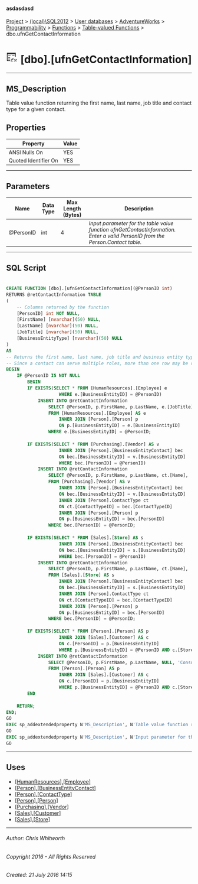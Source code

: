 #### asdasdasd

[Project](../../../../../../index.md) > [(local)\\SQL2012](../../../../../index.md) > [User databases](../../../../index.md) > [AdventureWorks](../../../index.md) > [Programmability](../../index.md) > [Functions](../index.md) > [Table-valued Functions](Table-valued_Functions.md) > dbo.ufnGetContactInformation

# ![Table-valued Functions](../../../../../../Images/Function_Table32.png) [dbo].[ufnGetContactInformation]

---

## <a name="#description"></a>MS_Description

Table value function returning the first name, last name, job title and contact type for a given contact.

## <a name="#properties"></a>Properties

| Property | Value |
|---|---|
| ANSI Nulls On | YES |
| Quoted Identifier On | YES |


---

## <a name="#parameters"></a>Parameters

| Name | Data Type | Max Length (Bytes) | Description |
|---|---|---|---|
| @PersonID | int | 4 | _Input parameter for the table value function ufnGetContactInformation. Enter a valid PersonID from the Person.Contact table._ |


---

## <a name="#sqlscript"></a>SQL Script

```sql

CREATE FUNCTION [dbo].[ufnGetContactInformation](@PersonID int)
RETURNS @retContactInformation TABLE 
(
    -- Columns returned by the function
    [PersonID] int NOT NULL, 
    [FirstName] [nvarchar](50) NULL, 
    [LastName] [nvarchar](50) NULL, 
	[JobTitle] [nvarchar](50) NULL,
    [BusinessEntityType] [nvarchar](50) NULL
)
AS 
-- Returns the first name, last name, job title and business entity type for the specified contact.
-- Since a contact can serve multiple roles, more than one row may be returned.
BEGIN
	IF @PersonID IS NOT NULL 
		BEGIN
		IF EXISTS(SELECT * FROM [HumanResources].[Employee] e 
					WHERE e.[BusinessEntityID] = @PersonID) 
			INSERT INTO @retContactInformation
				SELECT @PersonID, p.FirstName, p.LastName, e.[JobTitle], 'Employee'
				FROM [HumanResources].[Employee] AS e
					INNER JOIN [Person].[Person] p
					ON p.[BusinessEntityID] = e.[BusinessEntityID]
				WHERE e.[BusinessEntityID] = @PersonID;

		IF EXISTS(SELECT * FROM [Purchasing].[Vendor] AS v
					INNER JOIN [Person].[BusinessEntityContact] bec 
					ON bec.[BusinessEntityID] = v.[BusinessEntityID]
					WHERE bec.[PersonID] = @PersonID)
			INSERT INTO @retContactInformation
				SELECT @PersonID, p.FirstName, p.LastName, ct.[Name], 'Vendor Contact' 
				FROM [Purchasing].[Vendor] AS v
					INNER JOIN [Person].[BusinessEntityContact] bec 
					ON bec.[BusinessEntityID] = v.[BusinessEntityID]
					INNER JOIN [Person].ContactType ct
					ON ct.[ContactTypeID] = bec.[ContactTypeID]
					INNER JOIN [Person].[Person] p
					ON p.[BusinessEntityID] = bec.[PersonID]
				WHERE bec.[PersonID] = @PersonID;
		
		IF EXISTS(SELECT * FROM [Sales].[Store] AS s
					INNER JOIN [Person].[BusinessEntityContact] bec 
					ON bec.[BusinessEntityID] = s.[BusinessEntityID]
					WHERE bec.[PersonID] = @PersonID)
			INSERT INTO @retContactInformation
				SELECT @PersonID, p.FirstName, p.LastName, ct.[Name], 'Store Contact' 
				FROM [Sales].[Store] AS s
					INNER JOIN [Person].[BusinessEntityContact] bec 
					ON bec.[BusinessEntityID] = s.[BusinessEntityID]
					INNER JOIN [Person].ContactType ct
					ON ct.[ContactTypeID] = bec.[ContactTypeID]
					INNER JOIN [Person].[Person] p
					ON p.[BusinessEntityID] = bec.[PersonID]
				WHERE bec.[PersonID] = @PersonID;

		IF EXISTS(SELECT * FROM [Person].[Person] AS p
					INNER JOIN [Sales].[Customer] AS c
					ON c.[PersonID] = p.[BusinessEntityID]
					WHERE p.[BusinessEntityID] = @PersonID AND c.[StoreID] IS NULL) 
			INSERT INTO @retContactInformation
				SELECT @PersonID, p.FirstName, p.LastName, NULL, 'Consumer' 
				FROM [Person].[Person] AS p
					INNER JOIN [Sales].[Customer] AS c
					ON c.[PersonID] = p.[BusinessEntityID]
					WHERE p.[BusinessEntityID] = @PersonID AND c.[StoreID] IS NULL; 
		END

	RETURN;
END;
GO
EXEC sp_addextendedproperty N'MS_Description', N'Table value function returning the first name, last name, job title and contact type for a given contact.', 'SCHEMA', N'dbo', 'FUNCTION', N'ufnGetContactInformation', NULL, NULL
GO
EXEC sp_addextendedproperty N'MS_Description', N'Input parameter for the table value function ufnGetContactInformation. Enter a valid PersonID from the Person.Contact table.', 'SCHEMA', N'dbo', 'FUNCTION', N'ufnGetContactInformation', 'PARAMETER', N'@PersonID'
GO

```


---

## <a name="#uses"></a>Uses

* [[HumanResources].[Employee]](../../../Tables/Employee.md)
* [[Person].[BusinessEntityContact]](../../../Tables/BusinessEntityContact.md)
* [[Person].[ContactType]](../../../Tables/ContactType.md)
* [[Person].[Person]](../../../Tables/Person.md)
* [[Purchasing].[Vendor]](../../../Tables/Vendor.md)
* [[Sales].[Customer]](../../../Tables/Customer.md)
* [[Sales].[Store]](../../../Tables/Store.md)


---

###### Author:  Chris Whitworth

###### Copyright 2016 - All Rights Reserved

###### Created: 21 July 2016 14:15

